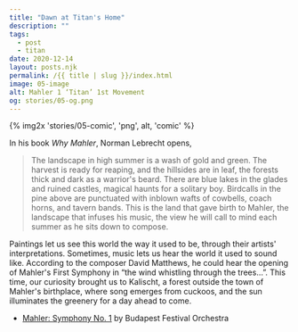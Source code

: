 ```yaml
---
title: "Dawn at Titan's Home"
description: ""
tags: 
  - post
  - titan
date: 2020-12-14
layout: posts.njk
permalink: /{{ title | slug }}/index.html
image: 05-image
alt: Mahler 1 ‘Titan’ 1st Movement
og: stories/05-og.png
---
```

{% img2x 'stories/05-comic', 'png', alt, 'comic' %}

In his book _Why Mahler_, Norman Lebrecht opens,

> The landscape in high summer is a wash of gold and green. The harvest is ready for reaping, and the hillsides are in leaf, the forests thick and dark as a warrior's beard. There are blue lakes in the glades and ruined castles, magical haunts for a solitary boy. Birdcalls in the pine above are punctuated with inblown wafts of cowbells, coach horns, and tavern bands. This is the land that gave birth to Mahler, the landscape that infuses his music, the view he will call to mind each summer as he sits down to compose.

Paintings let us see this world the way it used to be, through their artists' interpretations. Sometimes, music lets us hear the world it used to sound like. According to the composer David Matthews, he could hear the opening of Mahler's First Symphony in “the wind whistling through the trees…”. This time, our curiosity brought us to Kalischt, a forest outside the town of Mahler's birthplace, where song emerges from cuckoos, and the sun illuminates the greenery for a day ahead to come.

- [Mahler: Symphony No. 1](https://music.youtube.com/playlist?list=OLAK5uy_lLRUFbBm-2erPwuq48sfUb0EPna9LWswE) by Budapest Festival Orchestra
